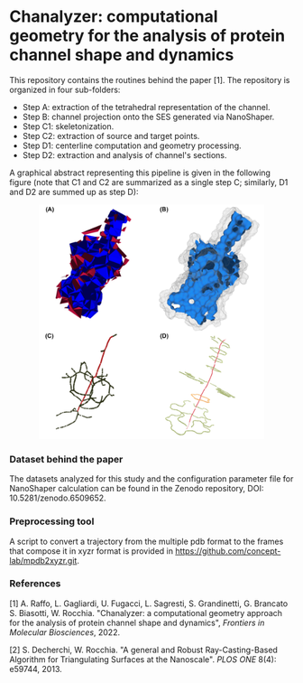 # Chanalyzer: computational geometry for the analysis of protein channel shape and dynamics

This repository contains the routines behind the paper [1]. The repository is organized in four sub-folders:
- Step A:  extraction of the tetrahedral representation of the channel.
- Step B:  channel projection onto the SES generated via NanoShaper.
- Step C1: skeletonization.
- Step C2: extraction of source and target points.
- Step D1:  centerline computation and geometry processing.
- Step D2:  extraction and analysis of channel's sections.

A graphical abstract representing this pipeline is given in the following figure (note that C1 and C2 are summarized as a single step C; similarly, D1 and D2 are summed up as step D):

<p align="center">
<img src="https://github.com/rea1991/Chanalyzer/blob/a6468725c264985e9578e1e4075020e0588edba7/chanalyzer-core.png" alt="Chanalyzer-core" width="400"/>
</p>

### Dataset behind the paper
The datasets analyzed for this study and the configuration parameter file for NanoShaper calculation can be found in the Zenodo repository, DOI: 10.5281/zenodo.6509652.

### Preprocessing tool
A script to convert a trajectory from the multiple pdb format to the frames that compose it in xyzr format is provided in https://github.com/concept-lab/mpdb2xyzr.git.

### References
[1]   A. Raffo, L. Gagliardi, U. Fugacci, L. Sagresti, S. Grandinetti, G. Brancato S. Biasotti, W. Rocchia. "Chanalyzer: a computational geometry approach for the analysis of protein channel shape and dynamics", *Frontiers in Molecular Biosciences*, 2022.

[2]   S. Decherchi, W. Rocchia. "A general and Robust Ray-Casting-Based Algorithm for Triangulating Surfaces at the Nanoscale". *PLOS ONE* 8(4): e59744, 2013. 
